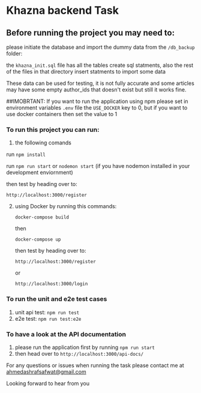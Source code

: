 # Khazna backend Task

## Before running the project you may need to:

please initiate the database and import the dummy data from the `/db_backup` folder:

the `khazna_init.sql` file has all the tables create sql statments, also the rest of the files in that directory insert statments to import some data

These data can be used for testing, it is not fully accurate and some articles may have some empty author_ids that doesn't exist but still it works fine.

##IMOBRTANT:
 If you want to run the application using npm please set in environment variables `.env` file the `USE_DOCKER` key to 0, but if you want to use docker containers then set the value to 1

### To run this project you can run:

1. the following comands

run `npm install`

run `npm run start` or `nodemon start` (if you have nodemon installed in your development enviornment)

then test by heading over to:

   `http://localhost:3000/register`

2. using Docker by running this commands:

   `docker-compose build`

   then

   `docker-compose up`

   then test by heading over to:

   `http://localhost:3000/register`

   or

   `http://localhost:3000/login`

### To run the unit and e2e test cases

1. unit api test: `npm run test`
2. e2e test: `npm run test:e2e`

### To have a look at the API documentation

1. please run the application first by running `npm run start`
2. then head over to `http://localhost:3000/api-docs/`


For any questions or issues when running the task please contact me at ahmedashrafsafwat@gmail.com

Looking forward to hear from you